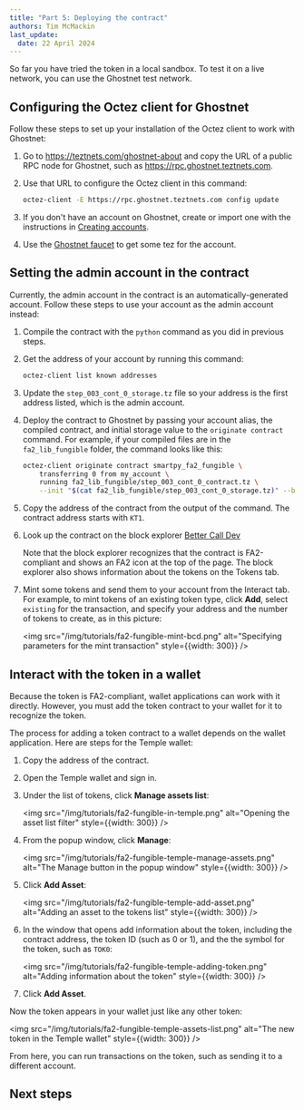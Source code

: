 ```yaml
---
title: "Part 5: Deploying the contract"
authors: Tim McMackin
last_update:
  date: 22 April 2024
---
```


So far you have tried the token in a local sandbox.
To test it on a live network, you can use the Ghostnet test network.

## Configuring the Octez client for Ghostnet

Follow these steps to set up your installation of the Octez client to work with Ghostnet:

1. Go to https://teztnets.com/ghostnet-about and copy the URL of a public RPC node for Ghostnet, such as https://rpc.ghostnet.teztnets.com.

1. Use that URL to configure the Octez client in this command:

   ```bash
   octez-client -E https://rpc.ghostnet.teztnets.com config update
   ```

1. If you don't have an account on Ghostnet, create or import one with the instructions in [Creating accounts](../../developing/octez-client/accounts).

1. Use the [Ghostnet faucet](https://faucet.ghostnet.teztnets.com/) to get some tez for the account.

## Setting the admin account in the contract

Currently, the admin account in the contract is an automatically-generated account.
Follow these steps to use your account as the admin account instead:

1. Compile the contract with the `python` command as you did in previous steps.

1. Get the address of your account by running this command:

   ```bash
   octez-client list known addresses
   ```

1. Update the `step_003_cont_0_storage.tz` file so your address is the first address listed, which is the admin account.

1. Deploy the contract to Ghostnet by passing your account alias, the compiled contract, and initial storage value to the `originate contract` command.
For example, if your compiled files are in the `fa2_lib_fungible` folder, the command looks like this:

   ```bash
   octez-client originate contract smartpy_fa2_fungible \
       transferring 0 from my_account \
       running fa2_lib_fungible/step_003_cont_0_contract.tz \
       --init "$(cat fa2_lib_fungible/step_003_cont_0_storage.tz)" --burn-cap 3 --force
   ```

1. Copy the address of the contract from the output of the command.
The contract address starts with `KT1`.

1. Look up the contract on the block explorer [Better Call Dev](https://better-call.dev/)

   Note that the block explorer recognizes that the contract is FA2-compliant and shows an FA2 icon at the top of the page.
   The block explorer also shows information about the tokens on the Tokens tab.

1. Mint some tokens and send them to your account from the Interact tab.
For example, to mint tokens of an existing token type, click **Add**, select `existing` for the transaction, and specify your address and the number of tokens to create, as in this picture:

   <img src="/img/tutorials/fa2-fungible-mint-bcd.png" alt="Specifying parameters for the mint transaction" style={{width: 300}} />

## Interact with the token in a wallet

Because the token is FA2-compliant, wallet applications can work with it directly.
However, you must add the token contract to your wallet for it to recognize the token.

The process for adding a token contract to a wallet depends on the wallet application.
Here are steps for the Temple wallet:

1. Copy the address of the contract.

1. Open the Temple wallet and sign in.

1. Under the list of tokens, click **Manage assets list**:

   <img src="/img/tutorials/fa2-fungible-in-temple.png" alt="Opening the asset list filter" style={{width: 300}} />

1. From the popup window, click **Manage**:

   <img src="/img/tutorials/fa2-fungible-temple-manage-assets.png" alt="The Manage button in the popup window" style={{width: 300}} />

1. Click **Add Asset**:

   <img src="/img/tutorials/fa2-fungible-temple-add-asset.png" alt="Adding an asset to the tokens list" style={{width: 300}} />

1. In the window that opens add information about the token, including the contract address, the token ID (such as 0 or 1), and the the symbol for the token, such as `TOK0`:

   <img src="/img/tutorials/fa2-fungible-temple-adding-token.png" alt="Adding information about the token" style={{width: 300}} />

1. Click **Add Asset**.

Now the token appears in your wallet just like any other token:

<img src="/img/tutorials/fa2-fungible-temple-assets-list.png" alt="The new token in the Temple wallet" style={{width: 300}} />

From here, you can run transactions on the token, such as sending it to a different account.

## Next steps

